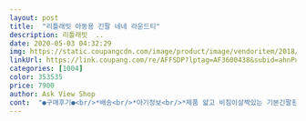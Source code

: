 ```yaml
---
layout: post 
title:  "리틀래빗 아동용 긴팔 네네 라운드티" 
description: 리틀래빗  ..
date: 2020-05-03 04:32:29 
img: https://static.coupangcdn.com/image/product/image/vendoritem/2018/10/24/3939010748/643788c7-ee53-4ba9-a93b-ac806d9553b9.jpg 
linkUrl: https://link.coupang.com/re/AFFSDP?lptag=AF3600438&subid=ahnPublicAsk&pageKey=131250658&itemId=386360412&vendorItemId=3939010748&traceid=V0-113-ac21ae674db17055 
categories: [1004] 
color: 353535 
price: 7900 
author: Ask View Shop 
cont:  "●구매후기●<br/>*배송<br/>*아기정보<br/>*제품 얇고 비침이살짝있는 기본긴팔흰티에요<br/>끝부분이 잘말리는타입이네요<br/>끝부분이 트임으로 갈라진건데 자꾸접히고말리네요ㅠ<br/>남아/키83/옷사이즈 여유있게100(팔.<br/>다리는남아요)<br/>로켓와우회원 되어있어서 새벽배송을 해준상품<br/>맨투맨도 100이라서 안에티는 110사이즈되는M으로 샀어요<br/>맨투맨밑에 입을려고 구입한거라 기장이긴제품으로 구입했네요<br/>세탁기 돌리면 안되는 옷인가봐요<br/>세탁기하고 건조기돌리니 쭐어들고한건없지만<br/>손바닥으로 옷접으면서 꼭꼭눌러줘야하네요<br/>오전에시키고 당일 밤에도착했어요<br/>입지않고 빨기만 했는데 옷이 다 뒤틀리고 참 내 바로 버려야겠어요<br/>재롱잔치때 입으려고 샀어요 .<br/> 4세남아 라지 여유있게 맞아요<br/>*배송<br/>*아기정보<br/>*제품 얇고 비침이살짝있는 기본긴팔흰티에요<br/>끝부분이 잘말리는타입이네요<br/>끝부분이 트임으로 갈라진건데 자꾸접히고말리네요ㅠ<br/>남아/키83/옷사이즈 여유있게100(팔.<br/>다리는남아요)<br/>로켓와우회원 되어있어서 새벽배송을 해준상품<br/>맨투맨도 100이라서 안에티는 110사이즈되는M으로 샀어요<br/>맨투맨밑에 입을려고 구입한거라 기장이긴제품으로 구입했네요<br/>세탁기 돌리면 안되는 옷인가봐요<br/>세탁기하고 건조기돌리니 쭐어들고한건없지만<br/>손바닥으로 옷접으면서 꼭꼭눌러줘야하네요<br/>오전에시키고 당일 밤에도착했어요<br/>입지않고 빨기만 했는데 옷이 다 뒤틀리고 참 내 바로 버려야겠어요<br/>재롱잔치때 입으려고 샀어요 .<br/> 4세남아 라지 여유있게 맞아요<br/>" 
---
```

